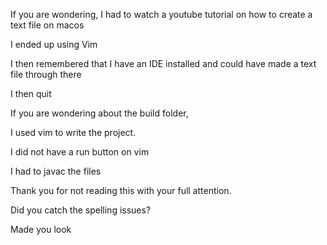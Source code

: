 If you are wondering, I had to watch a youtube tutorial on how to create a text file on macos

I ended up using Vim

I then remembered that I have an IDE installed and could have made a text file through there

I then quit

If you are wondering about the build folder,

I used vim to write the project.

I did not have a run button on vim

I had to javac the files

Thank you for not reading this with your full attention.

Did you catch the spelling issues?

Made you look
